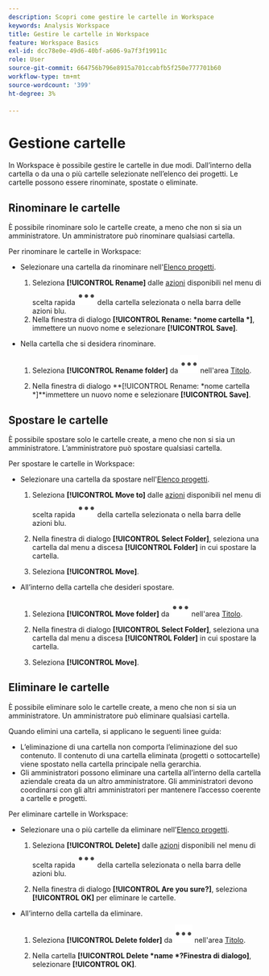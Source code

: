 ```yaml
---
description: Scopri come gestire le cartelle in Workspace
keywords: Analysis Workspace
title: Gestire le cartelle in Workspace
feature: Workspace Basics
exl-id: dcc78e0e-49d6-40bf-a606-9a7f3f19911c
role: User
source-git-commit: 664756b796e8915a701ccabfb5f250e777701b60
workflow-type: tm+mt
source-wordcount: '399'
ht-degree: 3%

---
```



# Gestione cartelle

In Workspace è possibile gestire le cartelle in due modi. Dall’interno della cartella o da una o più cartelle selezionate nell’elenco dei progetti. Le cartelle possono essere rinominate, spostate o eliminate.

## Rinominare le cartelle

È possibile rinominare solo le cartelle create, a meno che non si sia un amministratore. Un amministratore può rinominare qualsiasi cartella.

Per rinominare le cartelle in Workspace:

* Selezionare una cartella da rinominare nell&#39;[Elenco progetti](/help/analysis-workspace/build-workspace-project/freeform-overview.md#project-list).

   1. Seleziona **[!UICONTROL Rename]** dalle [azioni](/help/analysis-workspace/build-workspace-project/freeform-overview.md#actions) disponibili nel menu di scelta rapida ![Altro](/help/assets/icons/More.svg) della cartella selezionata o nella barra delle azioni blu.
   1. Nella finestra di dialogo **[!UICONTROL Rename: *nome cartella *]**, immettere un nuovo nome e selezionare **[!UICONTROL Save]**.

* Nella cartella che si desidera rinominare.

   1. Seleziona **[!UICONTROL Rename folder]** da ![Altro](/help/assets/icons/More.svg) nell&#39;area [Titolo](/help/analysis-workspace/build-workspace-project/freeform-overview.md#title-area).

   1. Nella finestra di dialogo **[!UICONTROL Rename: *nome cartella *]**immettere un nuovo nome e selezionare **[!UICONTROL Save]**.


## Spostare le cartelle

È possibile spostare solo le cartelle create, a meno che non si sia un amministratore. L’amministratore può spostare qualsiasi cartella.

Per spostare le cartelle in Workspace:

* Selezionare una cartella da spostare nell&#39;[Elenco progetti](/help/analysis-workspace/build-workspace-project/freeform-overview.md#project-list).

   1. Seleziona **[!UICONTROL Move to]** dalle [azioni](/help/analysis-workspace/build-workspace-project/freeform-overview.md#actions) disponibili nel menu di scelta rapida ![Altro](/help/assets/icons/More.svg) della cartella selezionata o nella barra delle azioni blu.
   1. Nella finestra di dialogo **[!UICONTROL Select Folder]**, seleziona una cartella dal menu a discesa **[!UICONTROL Folder]** in cui spostare la cartella.

   1. Seleziona **[!UICONTROL Move]**.

* All’interno della cartella che desideri spostare.

   1. Seleziona **[!UICONTROL Move folder]** da ![Altro](/help/assets/icons/More.svg) nell&#39;area [Titolo](/help/analysis-workspace/build-workspace-project/freeform-overview.md#title-area).

   1. Nella finestra di dialogo **[!UICONTROL Select Folder]**, seleziona una cartella dal menu a discesa **[!UICONTROL Folder]** in cui spostare la cartella.

   1. Seleziona **[!UICONTROL Move]**.


## Eliminare le cartelle

È possibile eliminare solo le cartelle create, a meno che non si sia un amministratore. Un amministratore può eliminare qualsiasi cartella.

Quando elimini una cartella, si applicano le seguenti linee guida:

* L’eliminazione di una cartella non comporta l’eliminazione del suo contenuto. Il contenuto di una cartella eliminata (progetti o sottocartelle) viene spostato nella cartella principale nella gerarchia.
* Gli amministratori possono eliminare una cartella all’interno della cartella aziendale creata da un altro amministratore. Gli amministratori devono coordinarsi con gli altri amministratori per mantenere l’accesso coerente a cartelle e progetti.

Per eliminare cartelle in Workspace:

* Selezionare una o più cartelle da eliminare nell&#39;[Elenco progetti](/help/analysis-workspace/build-workspace-project/freeform-overview.md#project-list).

   1. Seleziona **[!UICONTROL Delete]** dalle [azioni](/help/analysis-workspace/build-workspace-project/freeform-overview.md#actions) disponibili nel menu di scelta rapida ![Altro](/help/assets/icons/More.svg) della cartella selezionata o nella barra delle azioni blu.

   1. Nella finestra di dialogo **[!UICONTROL Are you sure?]**, seleziona **[!UICONTROL OK]** per eliminare le cartelle.

* All’interno della cartella da eliminare.

   1. Seleziona **[!UICONTROL Delete folder]** da ![Altro](/help/assets/icons/More.svg) nell&#39;area [Titolo](/help/analysis-workspace/build-workspace-project/freeform-overview.md#title-area).

   1. Nella cartella **[!UICONTROL Delete *name *?Finestra di dialogo]**, selezionare **[!UICONTROL OK]**.

